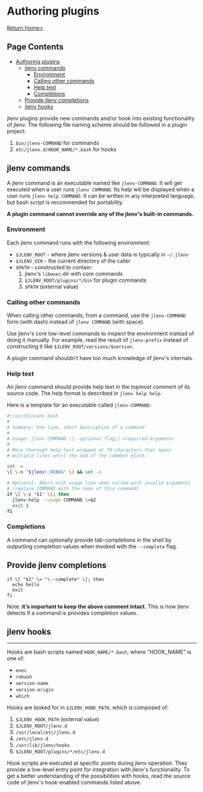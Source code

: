 # Authoring plugins

[Return Home>](/jlenv/)

## Page Contents

* [Authoring plugins](#authoring-plugins)
  * [jlenv commands](#jlenv-commands)
      * [Environment](#environment)
      * [Calling other commands](#calling-other-commands)
      * [Help text](#help-text)
      * [Completions](#completions)
  * [Provide jlenv completions](#provide-jlenv-completions)
  * [jlenv hooks](#jlenv-hooks)
  
jlenv plugins provide new commands and/or hook into existing functionality of
jlenv. The following file naming scheme should be followed in a plugin project:

1. `bin/jlenv-COMMAND` for commands
1. `etc/jlenv.d/HOOK_NAME/*.bash` for hooks

## jlenv commands

A jlenv command is an executable named like `jlenv-COMMAND`. It will get
executed when a user runs `jlenv COMMAND`. 
Its help will be displayed when a user runs `jlenv help COMMAND`.
It can be written in any interpreted language, but bash script is recommended
for portability.

**A plugin command cannot override any of the jlenv's built-in commands.**

### Environment

Each jlenv command runs with the following environment:

*   `$JLENV_ROOT` - where jlenv versions & user data is typically in `~/.jlenv`
*   `$JLENV_DIR` - the current directory of the caller
*   `$PATH` - constructed to contain:
    1.  jlenv's `libexec` dir with core commands
    2.  `$JLENV_ROOT/plugins/*/bin` for plugin commands
    3.  `$PATH` (external value)

### Calling other commands

When calling other commands, from a command, use the `jlenv-COMMAND` form
(with dash) instead of `jlenv COMMAND` (with space).

Use jlenv's core low-level commands to inspect the environment instead of doing
it manually.
For example, read the result of `jlenv-prefix` instead of constructing it
like `$JLENV_ROOT/versions/$version`.

A plugin command shouldn't have too much knowledge of jlenv's internals.

### Help text

An jlenv command should provide help text in the topmost comment of its source
code.
The help format is described in `jlenv help help`.

Here is a template for an executable called `jlenv-COMMAND`:

```bash
#!/usr/bin/env bash
#
# Summary: One line, short description of a command
#
# Usage: jlenv COMMAND \[--optional-flag\] <required-argument>
#
# More thorough help text wrapped at 70 characters that spans
# multiple lines until the end of the comment block.

set -e
\[ \-n "$jlenv\_DEBUG" \] && set -x

# Optional: Abort with usage line when called with invalid arguments
# (replace COMMAND with the name of this command)
if \[ \-z "$1" \]; then
  jlenv-help --usage COMMAND \>&2
  exit 1
fi
```

### Completions

A command can optionally provide tab-completions in the shell by outputting
completion values when invoked with the `--complete` flag.

## Provide jlenv completions

```
if \[ "$1" \= "\--complete" \]; then
  echo hello
  exit
fi
```

Note: **it's important to keep the above comment intact**.
This is how jlenv detects if a command is provides completion values.

## jlenv hooks
---------------------------

Hooks are bash scripts named `HOOK_NAME/*.bash`, where "HOOK\_NAME" is one of:

* `exec`
* `rehash`
* `version-name`
* `version-origin`
* `which`

Hooks are looked for in `$JLENV_HOOK_PATH`, which is composed of:

1. `$JLENV_HOOK_PATH` (external value)
1. `$JLENV_ROOT/jlenv.d`
1. `/usr/local/etc/jlenv.d`
1. `/etc/jlenv.d`
1. `/usr/lib/jlenv/hooks`
1. `$JLENV_ROOT/plugins/*/etc/jlenv.d`

Hook scripts are executed at specific points during jlenv operation.
They provide a low-level entry point for integration with jlenv's functionality.
To get a better understanding of the possibilities with hooks, read the source
code of jlenv's hook-enabled commands listed above.
